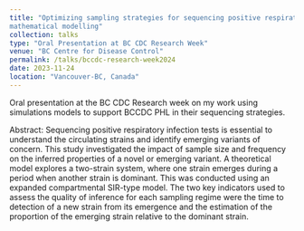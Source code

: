 ```yaml
---
title: "Optimizing sampling strategies for sequencing positive respiratory infection tests using 
mathematical modelling"
collection: talks
type: "Oral Presentation at BC CDC Research Week"
venue: "BC Centre for Disease Control"
permalink: /talks/bccdc-research-week2024
date: 2023-11-24
location: "Vancouver-BC, Canada"
---
```


Oral presentation at the BC CDC Research week on my work using simulations models to support BCCDC PHL in their sequencing strategies.

Abstract: Sequencing positive respiratory infection tests is essential to understand the circulating strains and identify emerging variants of 
concern. This study investigated the impact of sample size and frequency on the inferred properties of a novel or emerging variant. 
A theoretical model explores a two-strain system, where one strain emerges during a period when another strain is dominant. This 
was conducted using an expanded compartmental SIR-type model. The two key indicators used to assess the quality of inference 
for each sampling regime were the time to detection of a new strain from its emergence and the estimation of the proportion of the 
emerging strain relative to the dominant strain.

 <!-- [BCCDC Grand Rounds and Research Week Talks.](https://nexuswebcast.mediasite.com/mediasite/Showcase/bc-cdc-showcase/Presentation/d1719ec2f02a462baddff6f17ed1e1af1d/Channel/96ad3638860240769f34ab0ed8ca8d635f)-->
